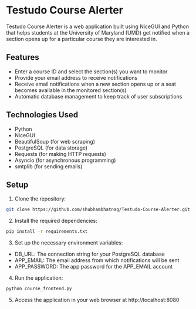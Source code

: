 # Testudo Course Alerter

Testudo Course Alerter is a web application built using NiceGUI and Python that helps students at the University of Maryland (UMD) get notified when a section opens up for a particular course they are interested in.

## Features

- Enter a course ID and select the section(s) you want to monitor
- Provide your email address to receive notifications
- Receive email notifications when a new section opens up or a seat becomes available in the monitored section(s)
- Automatic database management to keep track of user subscriptions

## Technologies Used

- Python
- NiceGUI
- BeautifulSoup (for web scraping)
- PostgreSQL (for data storage)
- Requests (for making HTTP requests)
- Asyncio (for asynchronous programming)
- smtplib (for sending emails)

## Setup

1. Clone the repository:

```bash
git clone https://github.com/shubhambhatnag/Testudo-Course-Alerter.git
```

2. Install the required dependencies:
```bash
pip install -r requirements.txt
```
3. Set up the necessary environment variables:

- DB_URL: The connection string for your PostgreSQL database
- APP_EMAIL: The email address from which notifications will be sent
- APP_PASSWORD: The app password for the APP_EMAIL account

4. Run the application:
 ```bash
python course_frontend.py
```
5. Access the application in your web browser at http://localhost:8080



